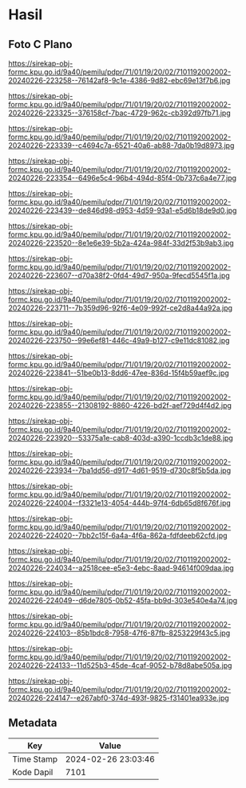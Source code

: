 # Hasil

## Foto C Plano

https://sirekap-obj-formc.kpu.go.id/9a40/pemilu/pdpr/71/01/19/20/02/7101192002002-20240226-223258--76142af8-9c1e-4386-9d82-ebc69e13f7b6.jpg

https://sirekap-obj-formc.kpu.go.id/9a40/pemilu/pdpr/71/01/19/20/02/7101192002002-20240226-223325--376158cf-7bac-4729-962c-cb392d97fb71.jpg

https://sirekap-obj-formc.kpu.go.id/9a40/pemilu/pdpr/71/01/19/20/02/7101192002002-20240226-223339--c4694c7a-6521-40a6-ab88-7da0b19d8973.jpg

https://sirekap-obj-formc.kpu.go.id/9a40/pemilu/pdpr/71/01/19/20/02/7101192002002-20240226-223354--6496e5c4-96b4-494d-85f4-0b737c6a4e77.jpg

https://sirekap-obj-formc.kpu.go.id/9a40/pemilu/pdpr/71/01/19/20/02/7101192002002-20240226-223439--de846d98-d953-4d59-93a1-e5d6b18de9d0.jpg

https://sirekap-obj-formc.kpu.go.id/9a40/pemilu/pdpr/71/01/19/20/02/7101192002002-20240226-223520--8e1e6e39-5b2a-424a-984f-33d2f53b9ab3.jpg

https://sirekap-obj-formc.kpu.go.id/9a40/pemilu/pdpr/71/01/19/20/02/7101192002002-20240226-223607--d70a38f2-0fd4-49d7-950a-9fecd5545f1a.jpg

https://sirekap-obj-formc.kpu.go.id/9a40/pemilu/pdpr/71/01/19/20/02/7101192002002-20240226-223711--7b359d96-92f6-4e09-992f-ce2d8a44a92a.jpg

https://sirekap-obj-formc.kpu.go.id/9a40/pemilu/pdpr/71/01/19/20/02/7101192002002-20240226-223750--99e6ef81-446c-49a9-b127-c9e11dc81082.jpg

https://sirekap-obj-formc.kpu.go.id/9a40/pemilu/pdpr/71/01/19/20/02/7101192002002-20240226-223841--51be0b13-8dd6-47ee-836d-15f4b59aef9c.jpg

https://sirekap-obj-formc.kpu.go.id/9a40/pemilu/pdpr/71/01/19/20/02/7101192002002-20240226-223855--21308192-8860-4226-bd2f-aef729d4f4d2.jpg

https://sirekap-obj-formc.kpu.go.id/9a40/pemilu/pdpr/71/01/19/20/02/7101192002002-20240226-223920--53375a1e-cab8-403d-a390-1ccdb3c1de88.jpg

https://sirekap-obj-formc.kpu.go.id/9a40/pemilu/pdpr/71/01/19/20/02/7101192002002-20240226-223934--7ba1dd56-d917-4d61-9519-d730c8f5b5da.jpg

https://sirekap-obj-formc.kpu.go.id/9a40/pemilu/pdpr/71/01/19/20/02/7101192002002-20240226-224004--f3321e13-4054-444b-97f4-6db65d8f676f.jpg

https://sirekap-obj-formc.kpu.go.id/9a40/pemilu/pdpr/71/01/19/20/02/7101192002002-20240226-224020--7bb2c15f-6a4a-4f6a-862a-fdfdeeb62cfd.jpg

https://sirekap-obj-formc.kpu.go.id/9a40/pemilu/pdpr/71/01/19/20/02/7101192002002-20240226-224034--a2518cee-e5e3-4ebc-8aad-94614f009daa.jpg

https://sirekap-obj-formc.kpu.go.id/9a40/pemilu/pdpr/71/01/19/20/02/7101192002002-20240226-224049--d6de7805-0b52-45fa-bb9d-303e540e4a74.jpg

https://sirekap-obj-formc.kpu.go.id/9a40/pemilu/pdpr/71/01/19/20/02/7101192002002-20240226-224103--85b1bdc8-7958-47f6-87fb-8253229f43c5.jpg

https://sirekap-obj-formc.kpu.go.id/9a40/pemilu/pdpr/71/01/19/20/02/7101192002002-20240226-224133--11d525b3-45de-4caf-9052-b78d8abe505a.jpg

https://sirekap-obj-formc.kpu.go.id/9a40/pemilu/pdpr/71/01/19/20/02/7101192002002-20240226-224147--e267abf0-374d-493f-9825-f31401ea933e.jpg


## Metadata

| Key        | Value               |
| ---------- | ------------------- |
| Time Stamp | 2024-02-26 23:03:46 |
| Kode Dapil | 7101                |



